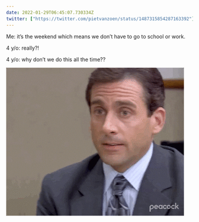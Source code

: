 ```yaml
---
date: 2022-01-29T06:45:07.730334Z
twitter: ["https://twitter.com/pietvanzoen/status/1487315854287163392"]
---
```

Me: it’s the weekend which means we don’t have to go to school or work. 

4 y/o: really?! 

<thinks for a moment>

4 y/o: why don’t we do this all the time??

![](/media/5CB81B29-D7A8-4025-9ACE-5F3FBDF385E3.gif)
